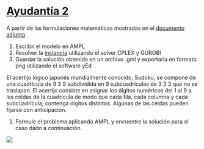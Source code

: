 # [Ayudantía 2](https://github.com/alexfabianb94/Practica-Opt-Redes/tree/master/Clase%202)

A partir de las formulaciones matemáticas mostradas en el [documento adjunto](https://github.com/alexfabianb94/Practica-Opt-Redes/blob/master/Clase%202/pdf/tsp.pdf)
1. Escribir el modelo en AMPL
2. Resolver la [instancia](https://github.com/alexfabianb94/Practica-Opt-Redes/blob/master/Clase%202/data/datos.dat) utilizando el solver CPLEX y GUROBI
3. Guardar la solución obtenida en un archivo .gml y exportarla en formato png utilizando el software yEd

El acertijo lógico japonés mundialmente conocido, Sudoku, se compone de una cuadrícula de 9 3 9 subdividida en 9 subcuadrículas de 3 3 3 que no se traslapan. El acertijo consiste en asignar los dígitos numéricos del 1 al 9 a las celdas de la cuadrícula de modo que cada fila, cada columna y cada subcuadrícula, contenga dígitos distintos. Algunas de las celdas pueden fijarse con anticipación.

1. Formule el problema aplicando AMPL y encuentre la solución para el caso dado a continuación.
<img src="https://github.com/alexfabianb94/Practica-Opt-Redes/blob/master/Clase%202/img/sudoku.png" />


